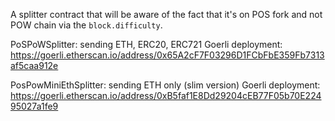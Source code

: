 A splitter contract that will be aware of the fact that it's on POS fork and not POW chain via the `block.difficulty`.

PoSPoWSplitter: sending ETH, ERC20, ERC721
    Goerli deployment: https://goerli.etherscan.io/address/0x65A2cF7F03296D1FCbFbE359Fb7313af5caa912e

PosPowMiniEthSplitter: sending ETH only (slim version)
    Goerli deployment: https://goerli.etherscan.io/address/0xB5faf1E8Dd29204cEB77F05b70E22495027a1fe9
